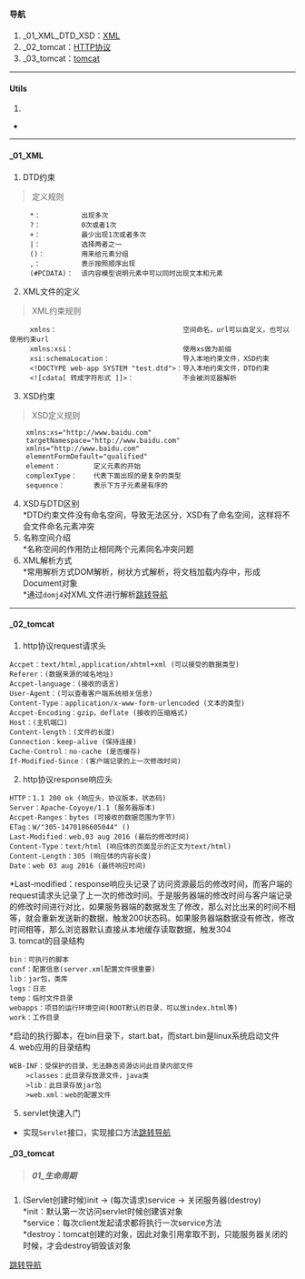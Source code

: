 #### 导航  
1. _01_XML_DTD_XSD：[XML](#user-content-_01_xml)  
2. _02_tomcat：[HTTP协议](#user-content-_02_tomcat)  
3. _03_tomcat：[tomcat](#user-content-_03_tomcat)  
----
#### Utils  
1.    
*  
----
#### _01_XML  
1. DTD约束  
>定义规则
```
     *：          出现多次  
     ?：          0次或者1次  
     +：          最少出现1次或者多次  
     |：          选择两者之一  
     ()：         用来给元素分组  
     ,：          表示按照顺序出现  
     (#PCDATA)：  该内容模型说明元素中可以同时出现文本和元素  
```   
2. XML文件的定义  
>XML约束规则
```
     xmlns：                               空间命名，url可以自定义，也可以使用约束url  
     xmlns:xsi：                           使用xs做为前缀  
     xsi:schemaLocation：                  导入本地约束文件，XSD约束  
     <!DOCTYPE web-app SYSTEM "test.dtd">：导入本地约束文件，DTD约束  
     <![cdata[ 转成字符形式 ]]>：            不会被浏览器解析  
```  
3. XSD约束  
>XSD定义规则
```  
    xmlns:xs="http://www.baidu.com"  
    targetNamespace="http://www.baidu.com"  
    xmlns="http://www.baidu.com"  
    elementFormDefault="qualified"  
    element：        定义元素的开始  
    complexType：    代表下面出现的是复杂的类型  
    sequence：       表示下方子元素是有序的  
```  
4. XSD与DTD区别  
*DTD约束文件没有命名空间，导致无法区分，XSD有了命名空间，这样将不会文件命名元素冲突  
5. 名称空间介绍  
*名称空间的作用防止相同两个元素同名冲突问题  
9. XML解析方式  
*常用解析方式DOM解析，树状方式解析，将文档加载内存中，形成Document对象  
*通过`domj4`对XML文件进行解析[跳转导航](#user-content-导航)  
----  
#### _02_tomcat  
1. http协议request请求头  
```  
Accpet：text/html,application/xhtml+xml (可以接受的数据类型)  
Referer：(数据来源的域名地址)  
Accpet-language：(接收的语言)  
User-Agent：(可以查看客户端系统相关信息)  
Content-Type：application/x-www-form-urlencoded (文本的类型)  
Accpet-Encoding：gzip，deflate (接收的压缩格式)  
Host：(主机端口)  
Content-length：(文件的长度)  
Connection：keep-alive (保持连接)  
Cache-Control：no-cache (是否缓存)  
If-Modified-Since：(客户端记录的上一次修改时间)  
```  
2. http协议response响应头  
```  
HTTP：1.1 200 ok (响应头，协议版本，状态码)  
Server：Apache-Coyoye/1.1 (服务器版本)  
Accpet-Ranges：bytes (可接收的数据范围为字节)  
ETag：W/"305-1470186605044" ()  
Last-Modified：web,03 aug 2016 (最后的修改时间)  
Content-Type：text/html (响应体的页面显示的正文为text/html)  
Content-Length：305 (响应体的内容长度)  
Date：web 03 aug 2016 (最终响应时间)  
```  
*Last-modified：response响应头记录了访问资源最后的修改时间，而客户端的request请求头记录了上一次的修改时间。于是服务器端的修改时间与客户端记录的修改时间进行对比，如果服务器端的数据发生了修改，那么对比出来的时间不相等，就会重新发送新的数据，触发200状态码。如果服务器端数据没有修改，修改时间相等，那么浏览器默认直接从本地缓存读取数据，触发304  
3. tomcat的目录结构  
```  
bin：可执行的脚本  
conf：配置信息(server.xml配置文件很重要)  
lib：jar包，类库  
logs：日志  
temp：临时文件目录  
webapps：项目的运行环境空间(ROOT默认的目录，可以放index.html等)  
work：工作目录  
```  
*启动的执行脚本，在bin目录下，start.bat，而start.bin是linux系统启动文件  
4. web应用的目录结构  
```  
WEB-INF：受保护的目录，无法静态资源访问此目录内部文件  
    >classes：此目录存放源文件，java类  
    >lib：此目录存放jar包  
    >web.xml：web的配置文件  
```  
5. servlet快速入门  
* 实现`Servlet`接口，实现接口方法[跳转导航](#user-content-导航)  
#### _03_tomcat  
>##### 01_生命周期  
1. (Servlet创建时候)init -> (每次请求)service -> 关闭服务器(destroy)  
*init：默认第一次访问servlet时候创建该对象  
*service：每次client发起请求都将执行一次service方法  
*destroy：tomcat创建的对象，因此对象引用拿取不到，只能服务器关闭的时候，才会destroy销毁该对象  

[跳转导航](#user-content-导航)  